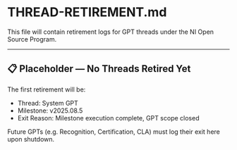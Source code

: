 # THREAD-RETIREMENT.md

This file will contain retirement logs for GPT threads under the NI Open Source Program.

---

## 📋 Placeholder — No Threads Retired Yet

The first retirement will be:
- Thread: System GPT
- Milestone: v2025.08.5
- Exit Reason: Milestone execution complete, GPT scope closed

Future GPTs (e.g. Recognition, Certification, CLA) must log their exit here upon shutdown.
